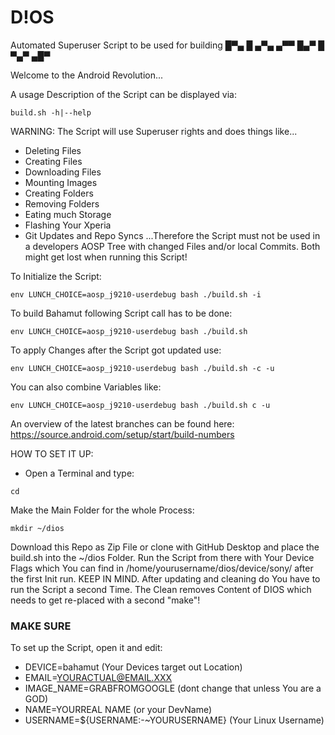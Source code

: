 # D!OS

Automated Superuser Script to be used for building █▀▄ █ ▄▀▄ ▄▀▀ 
                                                   █▄▀ █ ▀▄▀ ▄█▀ 

Welcome to the Android Revolution...

A usage Description of the Script can be displayed via:
```
build.sh -h|--help
```

WARNING:
The Script will use Superuser rights and does things like...
- Deleting Files
- Creating Files
- Downloading Files
- Mounting Images
- Creating Folders
- Removing Folders
- Eating much Storage
- Flashing Your Xperia
- Git Updates and Repo Syncs
...Therefore the Script must not be used in a developers AOSP Tree with changed Files and/or local Commits. Both might get lost when running this Script!


To Initialize the Script:
```
env LUNCH_CHOICE=aosp_j9210-userdebug bash ./build.sh -i
```

To build Bahamut following Script call has to be done:
```
env LUNCH_CHOICE=aosp_j9210-userdebug bash ./build.sh
```

To apply Changes after the Script got updated use:
```
env LUNCH_CHOICE=aosp_j9210-userdebug bash ./build.sh -c -u
```

You can also combine Variables like:
```
env LUNCH_CHOICE=aosp_j9210-userdebug bash ./build.sh c -u
```

An overview of the latest branches can be found here:\
https://source.android.com/setup/start/build-numbers

HOW TO SET IT UP:

- Open a Terminal and type:
```
cd
```
Make the Main Folder for the whole Process:
```
mkdir ~/dios
```
Download this Repo as Zip File or clone with GitHub Desktop and place the build.sh
into the ~/dios Folder. Run the Script from there with Your Device Flags which You
can find in /home/yourusername/dios/device/sony/ after the first Init run.
KEEP IN MIND. After updating and cleaning do You have to run the Script a second Time.
The Clean removes Content of DIOS which needs to get re-placed with a second "make"!

### MAKE SURE
To set up the Script, open it and edit:
- DEVICE=bahamut (Your Devices target out Location)
- EMAIL=YOURACTUAL@EMAIL.XXX
- IMAGE_NAME=GRABFROMGOOGLE (dont change that unless You are a GOD)
- NAME=YOURREAL NAME (or your DevName)
- USERNAME=${USERNAME:-~YOURUSERNAME} (Your Linux Username)
